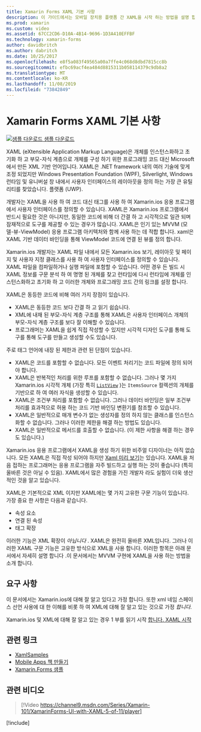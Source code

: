 ```yaml
---
title: Xamarin Forms XAML 기본 사항
description: 이 가이드에서는 모바일 장치용 플랫폼 간 XAML을 시작 하는 방법을 설명 합니다. 개발자는 XAML을 사용 하 여 코드 대신 태그를 사용 하 여 Xamarin.ios 응용 프로그램에서 사용자 인터페이스를 정의할 수 있습니다.
ms.prod: xamarin
ms.custom: video
ms.assetid: 67CC2CD6-D10A-4B14-9696-1D3A410EFFBF
ms.technology: xamarin-forms
author: davidbritch
ms.author: dabritch
ms.date: 10/25/2017
ms.openlocfilehash: e8f5a083f49565a00a7ffe4c068d8dbd7815cc8b
ms.sourcegitcommit: efbc69acf4ea484d8815311b058114379c9db8a2
ms.translationtype: MT
ms.contentlocale: ko-KR
ms.lasthandoff: 11/08/2019
ms.locfileid: "73842849"
---
```

# <a name="xamarinforms-xaml-basics"></a>Xamarin Forms XAML 기본 사항

[![샘플 다운로드](~/media/shared/download.png) 샘플 다운로드](https://docs.microsoft.com/samples/xamarin/xamarin-forms-samples/xamlsamples)

XAML (eXtensible Application Markup Language)은 개체를 인스턴스화하고 초기화 하 고 부모-자식 계층으로 개체를 구성 하기 위한 프로그래밍 코드 대신 Microsoft에서 만든 XML 기반 언어입니다. XAML은 .NET framework 내의 여러 기술에 맞게 조정 되었지만 Windows Presentation Foundation (WPF), Silverlight, Windows 런타임 및 유니버설 창 내에서 사용자 인터페이스의 레이아웃을 정의 하는 가장 큰 유틸리티를 찾았습니다. 플랫폼 (UWP).

개발자는 XAML을 사용 하 여 코드 대신 태그를 사용 하 여 Xamarin.ios 응용 프로그램에서 사용자 인터페이스를 정의할 수 있습니다. XAML은 Xamarin.ios 프로그램에서 반드시 필요한 것은 아니지만, 동일한 코드에 비해 더 간결 하 고 시각적으로 일관 되며 잠재적으로 도구를 제공할 수 있는 경우가 많습니다. XAML은 인기 있는 MVVM (모델-뷰-ViewModel) 응용 프로그램 아키텍처와 함께 사용 하는 데 적합 합니다. xaml은 XAML 기반 데이터 바인딩을 통해 ViewModel 코드에 연결 된 뷰를 정의 합니다.

Xamarin.ios 개발자는 XAML 파일 내에서 모든 Xamarin.ios 보기, 레이아웃 및 페이지 및 사용자 지정 클래스를 사용 하 여 사용자 인터페이스를 정의할 수 있습니다. XAML 파일을 컴파일하거나 실행 파일에 포함할 수 있습니다. 어떤 경우 든 빌드 시 XAML 정보를 구문 분석 하 여 명명 된 개체를 찾고 런타임에 다시 런타임에 개체를 인스턴스화하고 초기화 하 고 이러한 개체와 프로그래밍 코드 간의 링크를 설정 합니다.

XAML은 동등한 코드에 비해 여러 가지 장점이 있습니다.

- XAML은 동등한 코드 보다 간결 하 고 읽기 쉽습니다.
- XML에 내재 된 부모-자식 계층 구조를 통해 XAML은 사용자 인터페이스 개체의 부모-자식 계층 구조를 보다 잘 이해할 수 있습니다.
- 프로그래머는 XAML을 쉽게 직접 작성할 수 있지만 시각적 디자인 도구를 통해 도구를 통해 도구를 만들고 생성할 수도 있습니다.

주로 태그 언어에 내장 된 제한과 관련 된 단점이 있습니다.

- XAML은 코드를 포함할 수 없습니다. 모든 이벤트 처리기는 코드 파일에 정의 되어야 합니다.
- XAML은 반복적인 처리를 위한 루프를 포함할 수 없습니다. 그러나 몇 가지 Xamarin.ios 시각적 개체 (가장 특히 [`ListView`](xref:Xamarin.Forms.ListView) )는 `ItemsSource` 컬렉션의 개체를 기반으로 하 여 여러 자식을 생성할 수 있습니다.
- XAML은 조건부 처리를 포함할 수 없습니다. 그러나 데이터 바인딩은 일부 조건부 처리를 효과적으로 허용 하는 코드 기반 바인딩 변환기를 참조할 수 있습니다.
- XAML은 일반적으로 매개 변수가 없는 생성자를 정의 하지 않는 클래스를 인스턴스화할 수 없습니다. 그러나 이러한 제한을 해결 하는 방법도 있습니다.
- XAML은 일반적으로 메서드를 호출할 수 없습니다. (이 제한 사항을 해결 하는 경우도 있습니다.)

Xamarin.ios 응용 프로그램에서 XAML을 생성 하기 위한 비주얼 디자이너는 아직 없습니다. 모든 XAML은 직접 작성 되어야 하지만 [Xaml 미리 보기](~/xamarin-forms/xaml/xaml-previewer/index.md)는 있습니다. XAML을 처음 접하는 프로그래머는 응용 프로그램을 자주 빌드하고 실행 하는 것이 좋습니다 (특히 올바른 것은 아닐 수 있음). XAML에서 많은 경험을 가진 개발자 라도 실험이 더욱 생산적인 것을 알고 있습니다.

XAML은 기본적으로 XML 이지만 XAML에는 몇 가지 고유한 구문 기능이 있습니다. 가장 중요 한 사항은 다음과 같습니다.

- 속성 요소
- 연결 된 속성
- 태그 확장

이러한 기능은 XML 확장이 *아닙니다* . XAML은 완전히 올바른 XML입니다. 그러나 이러한 XAML 구문 기능은 고유한 방식으로 XML을 사용 합니다. 이러한 항목은 아래 문서에서 자세히 설명 합니다 .이 문서에서는 MVVM 구현에 XAML을 사용 하는 방법을 소개 합니다.

## <a name="requirements"></a>요구 사항

이 문서에서는 Xamarin.ios에 대해 잘 알고 있다고 가정 합니다. 또한 xml 네임 스페이스 선언 사용에 대 한 이해를 비롯 하 여 XML에 대해 잘 알고 있는 것으로 가정 *합니다.*

Xamarin.ios 및 XML에 대해 잘 알고 있는 경우 1 부를 읽기 시작 [합니다. XAML 시작](~/xamarin-forms/xaml/xaml-basics/get-started-with-xaml.md)

## <a name="related-links"></a>관련 링크

- [XamlSamples](https://docs.microsoft.com/samples/xamarin/xamarin-forms-samples/xamlsamples)
- [Mobile Apps 책 만들기](~/xamarin-forms/creating-mobile-apps-xamarin-forms/index.md)
- [Xamarin.Forms 샘플](https://docs.microsoft.com/samples/browse/?products=xamarin&term=Xamarin.Forms)

## <a name="related-video"></a>관련 비디오

> [!Video https://channel9.msdn.com/Series/Xamarin-101/XamarinForms-UI-with-XAML-5-of-11/player]

[!include[](~/essentials/includes/xamarin-show-essentials.md)]

